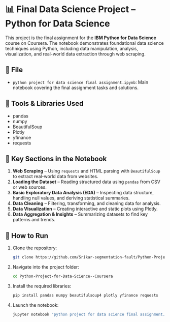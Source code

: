 # 📊 Final Data Science Project – Python for Data Science

This project is the final assignment for the **IBM Python for Data Science** course on Coursera. The notebook demonstrates foundational data science techniques using Python, including data manipulation, analysis, visualization, and real-world data extraction through web scraping.

## 📁 File

* `python project for data science final assignment.ipynb`: Main notebook covering the final assignment tasks and solutions.

## 🔧 Tools & Libraries Used

* pandas
* numpy
* BeautifulSoup
* Plotly
* yfinance
* requests

## 🚀 Key Sections in the Notebook

1. **Web Scraping** – Using `requests` and HTML parsing with `BeautifulSoup` to extract real-world data from websites.
2. **Loading the Dataset** – Reading structured data using `pandas` from CSV or web sources.
3. **Basic Exploratory Data Analysis (EDA)** – Inspecting data structure, handling null values, and deriving statistical summaries.
4. **Data Cleaning** – Filtering, transforming, and cleaning data for analysis.
5. **Data Visualization** – Creating interactive and static plots using Plotly.
6. **Data Aggregation & Insights** – Summarizing datasets to find key patterns and trends.

## 📌 How to Run

1. Clone the repository:

   ```bash
   git clone https://github.com/Srikar-segmentation-fault/Python-Project-for-Data-Science--Coursera
   ```

2. Navigate into the project folder:

   ```bash
   cd Python-Project-for-Data-Science--Coursera
   ```

3. Install the required libraries:

   ```bash
   pip install pandas numpy beautifulsoup4 plotly yfinance requests
   ```

4. Launch the notebook:

   ```bash
   jupyter notebook "python project for data science final assignment.ipynb"
   ```

##
